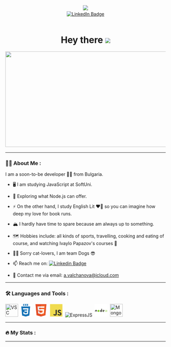 <div id="header" align="center">
  <img src="https://media.giphy.com/media/hpXdHPfFI5wTABdDx9/giphy.gif" width="100"/>
  
  <div id="badges">
  <a href="https://www.linkedin.com/in/aleksandra-valchanova-83a86a254/">
    <img src="https://img.shields.io/badge/LinkedIn-blue?style=for-the-badge&logo=linkedin&logoColor=white" alt="LinkedIn Badge"/>
  </a>
</div>

<img src="https://komarev.com/ghpvc/?username=avalchanova&style=flat-square&color=blue" alt=""/>

<h1>
  Hey there
  <img src="https://media.giphy.com/media/hvRJCLFzcasrR4ia7z/giphy.gif" width="30px"/>
</h1>
<div align="center">
  <img src="https://media.giphy.com/media/L1R1tvI9svkIWwpVYr/giphy.gif" width="600" height="300"/>
</div>

</div>


---

### :woman_technologist: About Me :

I am a soon-to-be developer :supervillain_woman: from Bulgaria.

- :desktop_computer: I am studying JavaScript at SoftUni.

- :seedling: Exploring what Node.js can offer. 

- :zap: On the other hand, I study English Lit :heart_on_fire: so you can imagine how deep my love for book runs. 

- :mountain_snow: I hardly have time to spare because am always up to something. 

- :world_map: Hobbies include: all kinds of sports, travelling, cooking and eating of course, and watching Ivaylo Papazov's courses :ribbon:

- :service_dog: Sorry cat-lovers, I am team Dogs :sunglasses:

- :mailbox: Reach me on: [![Linkedin Badge](https://img.shields.io/badge/LinkedIn-blue?style=for-the-badge&logo=linkedin&logoColor=white)](https://www.linkedin.com/in/aleksandra-valchanova-83a86a254/)

- :email: Contact me via email: a.valchanova@icloud.com

---

### :hammer_and_wrench: Languages and Tools :

<div>
  <img src="https://code.visualstudio.com/assets/branding/app-icon.png" title="VSC" **alt="VSC" width="40" height="40"/>
  <img src="https://github.com/devicons/devicon/blob/master/icons/css3/css3-plain-wordmark.svg"  title="CSS3" alt="CSS" width="40" height="40"/>&nbsp;
  <img src="https://github.com/devicons/devicon/blob/master/icons/html5/html5-original.svg" title="HTML5" alt="HTML" width="40" height="40"/>&nbsp;
  <img src="https://github.com/devicons/devicon/blob/master/icons/javascript/javascript-original.svg" title="JavaScript" alt="JavaScript" width="40" height="40"/>&nbsp;
  <img src="https://miro.medium.com/max/1400/1*XP-mZOrIqX7OsFInN2ngRQ.png" title="ExpressJS"  alt="ExpressJS" width="40" height="40"/>&nbsp;
  <img src="https://github.com/devicons/devicon/blob/master/icons/nodejs/nodejs-original-wordmark.svg" title="NodeJS" alt="NodeJS" width="40" height="40"/>&nbsp;
  <img src="https://avatars.githubusercontent.com/u/7552965?s=280&v=4" title="MongooseJS" **alt="MongooseJS" width="40" height="40"/>
</div>


---

### :fire: My Stats :

<!--- ![Your Repository's Stats](https://github-readme-stats.vercel.app/api/top-langs/?username=Your_GitHub_Username&theme=blue-green)--->

---

